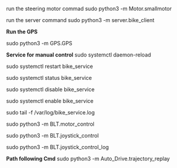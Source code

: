 run the steering motor commad
sudo python3 -m Motor.smallmotor

run the server command
sudo python3 -m server.bike_client

**Run the GPS**

sudo python3 -m GPS.GPS

**Service for manual control**
sudo systemctl daemon-reload

sudo systemctl restart bike_service

sudo systemctl status bike_service

sudo systemctl disable bike_service

sudo systemctl enable bike_service

sudo tail -f /var/log/bike_service.log

sudo python3 -m BLT.motor_control

sudo python3 -m BLT.joystick_control

sudo python3 -m BLT.joystick_control_log

**Path following Cmd**
sudo python3 -m Auto_Drive.trajectory_replay